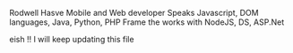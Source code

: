 Rodwell Hasve
Mobile and Web developer
Speaks Javascript, DOM languages, Java, Python, PHP
Frame the works with NodeJS, DS, ASP.Net


eish !! I will keep updating this file
